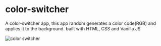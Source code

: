 # color-switcher
A color-switcher app, this app random generates a color code(RGB) and applies it to the background.
built with HTML, CSS and Vanilla JS

![color switcher](https://github.com/ibukun-brain/color-switcher/assets/78442733/2bd323ef-ab8b-4f15-96d0-d74045c05eba)

